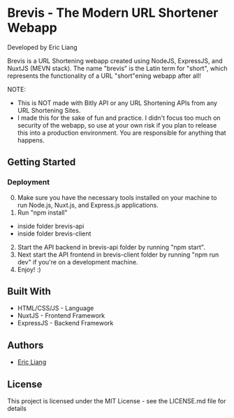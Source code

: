 # Brevis - The Modern URL Shortener Webapp
Developed by Eric Liang

Brevis is a URL Shortening webapp created using NodeJS, ExpressJS, and NuxtJS (MEVN stack). The name "brevis" is the Latin term for "short", which represents the functionality of a URL "short"ening webapp after all!

NOTE:
- This is NOT made with Bitly API or any URL Shortening APIs from any URL Shortening Sites.
- I made this for the sake of fun and practice. I didn't focus too much on security of the webapp, so use at your own risk if you plan to release this into a production environment. You are responsible for anything that happens.

## Getting Started
### Deployment
0. Make sure you have the necessary tools installed on your machine to run Node.js, Nuxt.js, and Express.js applications.
1. Run "npm install"
  - inside folder brevis-api
  - inside folder brevis-client
2. Start the API backend in brevis-api folder by running "npm start".
3. Next start the API frontend in brevis-client folder by running "npm run dev" if you're on a development machine.
4. Enjoy! :)

## Built With
- HTML/CSS/JS - Language
- NuxtJS - Frontend Framework
- ExpressJS - Backend Framework

## Authors
- [Eric Liang](https://www.eric-liang.com)

## License
This project is licensed under the MIT License - see the LICENSE.md file for details
